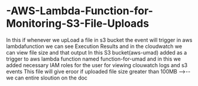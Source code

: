 # -AWS-Lambda-Function-for-Monitoring-S3-File-Uploads
In this if whenever we upLoad a file in s3 bucket the event will trigger in aws lambdafunction we can see Execution Results and  in the cloudwatch we can view file size and that output
In this S3 bucket(aws-umad)  added as a trigger to aws lambda function named function-for-umad and in this we added necessary IAM roles for the user for viewing clouwatch logs and s3 events
This file will give eroor if uploaded file size greater than 100MB
-->-- we can entire sloution on the doc
